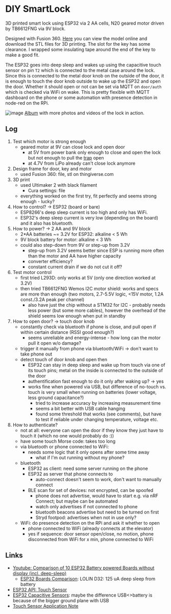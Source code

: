# DIY SmartLock
3D printed smart lock using ESP32 via 2 AA cells, N20 geared motor driven by TB6612FNG via 9V block.

Designed with Fusion 360. [Here](https://a360.co/4lLHHwa) you can view the model online and download the STL files for 3D printing.
The slot for the key has some clearance. I wrapped some insulating tape around the end of the key to make a good fit.

The ESP32 goes into deep sleep and wakes up using the capacitive touch sensor on pin `T2` which is connected to the metal case around the lock. Since this is connected to the metal door knob on the outside of the door, it is enough to touch the door knob outside to wake up the ESP32 and open the door.
Whether it should open or not can be set via MQTT on `door/auth` which is checked via WiFi on wake.
This is pretty flexible with MQTT dashboard on the phone or some automation with presence detection in node-red on the RPi.

![image](https://user-images.githubusercontent.com/493741/160496199-4d856411-4438-4757-b90a-679956a14b8a.png)
[Album](https://photos.app.goo.gl/bewiZ1qH8sHnJjmg7) with more photos and videos of the lock in action.

## Log
1. Test which motor is strong enough
    - geared motor at 9V can close lock and open door
      - at 5V from power bank only enough to close and open the lock but not enough to pull the [trap](https://de.wikipedia.org/wiki/Schlossfalle) open
      - at 4.7V from LiPo already can't close lock anymore
2. Design frame for door, key and motor
    - used Fusion 360: file, stl on thingiverse.com
3. 3D print
    - used Ultimaker 2 with black filament
      - Cura settings: file
    - everything worked on the first try, fit perfectly and seems strong enough - lucky?
4. How to control? -> ESP32 (board or bare)
    - ESP8266's deep sleep current is too high and only has WiFi.
    - ESP32's deep sleep current is very low (depending on the board) and it also has bluetooth.
4. How to power? -> 2 AA and 9V block
    - 2*AA batteries ~= 3.2V for ESP32: alkaline < 5 Wh
    - 9V block battery for motor: alkaline < 3 Wh
    - could also step-down from 9V or step-up from 3.2V
      - step-up from 3.2V seems better since ESP is running more often than the motor and AA have higher capacity
      - converter efficiency?
      - constant current drain if we do not cut it off?
5. Test motor control
    - first tried L293D: only works at 5V (only one direction worked at 3.2V)
    - then tried TB6612FNG Wemos I2C motor shield: works and specs are more than enough (two motors, 2.7-5.5V logic, <15V motor, 1.2A const./3.2A peak per channel)
      - also have just the chip without a STM32 for I2C - probably needs less power (but some more cables), however the overhead of the shield seems low enough when put in standby
6. How to open door? -> touch door knob
    - constantly check via bluetooth if phone is close, and pull open if within certain distance (RSSI good enough?)
      - seems unreliable and energy-intense - how long can the motor pull it open w/o damage?
    - trigger it manually from phone via bluetooth/WiFi -> don't want to take phone out
    - detect touch of door knob and open then
      - ESP32 can stay in deep sleep and wake up from touch via one of its touch pins; metal on the inside is connected to the outside of the door
      - authentification fast enough to do it only after waking up? -> yes
      - works fine when powered via USB, but difference of no-touch vs. touch is very small when running on batteries (lower voltage, less ground capacitance?)
        - tried to increase accuracy by increasing measurement time
        - seems a bit better with USB cable hanging
        - found some threshold that works (see comments), but have to test if reliable under changing temperature, voltage etc.
7. How to authenticate?
    - not at all: everyone can open the door if they know they just have to touch it (which no one would probably do :))
    - have some touch Morse code: takes too long
    - via bluetooth or phone connected to WiFi:
      - needs some logic that it only opens after some time away
        - what if I'm out running without my phone?
    - bluetooth
      - ESP32 as client: need some server running on the phone
      - ESP32 as server that phone connects to
        - auto-connect doesn't seem to work, don't want to manually connect
      - BLE scan for set of devices: not encrypted, can be spoofed
        - phone does not advertise, would have to start e.g. via nRF Connect; but maybe can be automated
        - watch only advertises if not connected to phone
        - bluetooth beacons advertise but need to be turned on first
        - Stryd footpod: advertises when not in use only?
    - WiFi: do presence detection on the RPi and ask it whether to open
      - phone connected to WiFi (already connects at the elevator)
      - yes if sequence: door sensor open/close, no motion, phone disconnected from WiFi for x min, phone connected to WiFi


## Links
- [Youtube: Comparison of 10 ESP32 Battery powered Boards without display (incl. deep-sleep)](https://www.youtube.com/watch?v=-769_YIeGmI)
    - [ESP32 Boards Comparison](https://docs.google.com/spreadsheets/d/1Mu-bNwpnkiNUiM7f2dx8-gPnIAFMibsC2hMlWhIHbPQ/edit#gid=0): LOLIN D32: 125 uA deep sleep from battery
- [ESP32 API: Touch Sensor](https://docs.espressif.com/projects/esp-idf/en/latest/esp32/api-reference/peripherals/touch_pad.html)
- [ESP32 Capacitive Sensors](https://nick.zoic.org/art/esp32-capacitive-sensors/): maybe the difference USB<>battery is because of the bigger ground plane with USB
- [Touch Sensor Application Note](https://github.com/espressif/esp-iot-solution/blob/e330b4d3ed947c7a99b448983096797e65be81c9/documents/touch_pad_solution/touch_sensor_design_en.md)
